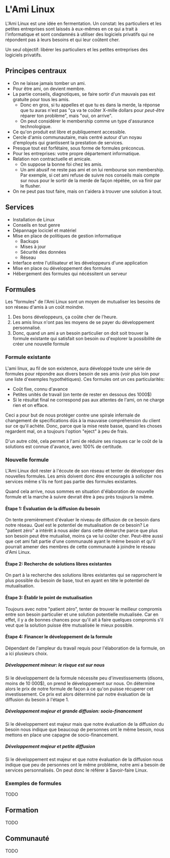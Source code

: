 # L'Ami Linux

L'Ami Linux est une idée en fermentation. Un constat: les particuliers et les petites entreprises
sont laissés à eux-mêmes en ce qui a trait à l'informatique et sont condamnés à utiliser des
logiciels privatifs qui ne répondent pas à leurs besoins et qui leur coûtent cher.

Un seul objectif: libérer les particuliers et les petites entreprises des logiciels privatifs.

## Principes centraux

* On ne laisse jamais tomber un ami.
* Pour être ami, on devient membre.
* La partie conseils, diagnotiques, se faire sortir d'un mauvais pas est gratuite pour tous les amis.
  * Donc en gros, si tu appelles et que tu es dans la merde, la réponse que tu auras n'est pas
    "ça va te coûter X-mille dollars pour *peut-être* réparer ton problème", mais "oui, on arrive".
  * On peut considérer le membership comme un type d'assurance technologique.
* Ce qu'on produit est libre et publiquement accessible.
* Cercle d'amis communautaire, mais centré autour d'un noyau d'employés qui grantissent la
  prestation de services.
* Presque tout est forfétaire, sous forme de formules préconcus.
* Pour les entreprises: votre propre département informatique.
* Relation non contractuelle et amicale.
  * On suppose la bonne foi chez les amis.
  * Un ami abusif ne reste pas ami et on lui rembourse son membership. Par exemple, si cet ami
    refuse de suivre nos conseils mais compte sur nous pour le sortir de la merde de façon répétée,
    on va finir par le flusher.
* On ne peut pas tout faire, mais on t'aidera à trouver une solution à tout.

## Services

* Installation de Linux
* Conseils en tout genre
* Dépannage lociciel et matériel
* Mise en place de politiques de gestion informatique
  * Backups
  * Mises à jour
  * Sécurité des données
  * Réseau
* Interface entre l'utilisateur et les développeurs d'une application
* Mise en place ou développement des formules
* Hébergement des formules qui nécéssitent un serveur

## Formules

Les "formules" de l'Ami Linux sont un moyen de mutualiser les besoins de son réseau d'amis à un
coût moindre.

1. Des bons développeurs, ça coûte cher de l'heure.
2. Les amis linux n'ont pas les moyens de se payer du développement personnalisé.
3. Donc, quand un ami a un besoin particulier on doit soit trouver la formule existante qui
   satisfait son besoin ou d'explorer la possibilité de créer une nouvelle formule

### Formule existante

L'ami linux, au fil de son existence, aura développé toute une série de formules pour répondre aux
divers besoin de ses amis (voir plus loin pour une liste d'exemples hypothétiques). Ces formules
ont un ces particularités:

* Coût fixe, connu d'avance
* Petites unités de travail (on tente de rester en dessous des 1000$)
* Si le résultat final ne correspond pas aux attentes de l'ami, on ne charge rien et on efface.

Ceci a pour but de nous protéger contre une spirale infernale de changement de specifications dûs
à la mauvaise compréhension du client sur ce qu'il achète. Donc, parce que la mise reste basse,
quand les choses regardent mal, on a toujours l'option "eject" à peu de frais.

D'un autre côté, cela permet à l'ami de réduire ses risques car le coût de la solutions est connue
d'avance, avec 100% de certitude.

### Nouvelle formule

L'Ami Linux doit rester à l'écoute de son réseau et tenter de développer des nouvelles formules.
Les amis doivent donc être encouragés à solliciter nos services même s'ils ne font pas partie des
formules existantes.

Quand cela arrive, nous sommes en situation d'élaboration de nouvelle formule et la marche à suivre
devrait être à peu près toujours la même.

#### Étape 1: Évaluation de la diffusion du besoin

On tente premièrement d'évaluer le niveau de diffusion de ce besoin dans notre réseau. Quel est le
potentiel de mutualisation de ce besoin? Le "patient zéro" a intérêt à nous aider dans cette
démarche parce que plus son besoin peut être mutualisé, moins ça ve lui coûter cher. Peut-être
aussi que cet ami fait partie d'une communauté ayant le même besoin et qu'il pourrait amener des
membres de cette communauté à joindre le réseau d'Ami Linux.

#### Étape 2: Recherche de solutions libres existantes

On part à la recherche des solutions libres existantes qui se rapprochent le plus possible du
besoin de base, tout en ayant en tête le potentiel de mutualisation.

#### Étape 3: Établir le point de mutualisation

Toujours avec notre "patient zéro", tenter de trouver le meilleur compromis entre son besoin
particulier et une solution potentielle mutualisée. Car en effet, il y a de bonnes chances pour
qu'il ait à faire quelques compromis s'il veut que la solution puisse être mutualisée le mieux
possible.

#### Étape 4: Financer le développement de la formule

Dépendant de l'ampleur du travail requis pour l'élaboration de la formule, on a ici plusieurs
choix.

##### Développement mineur: le risque est sur nous

Si le développement de la formule nécessite peu d'investissements (disons, moins de 10 000$), on
prend le développement sur nous. On détermine alors le prix de notre formule de façon à ce qu'on
puisse récuperer cet investissement. Ce prix est alors déterminé par notre évaluation de la
diffusion du besoin à l'étape 1.

##### Développement majeur et grande diffusion: socio-financement

Si le développement est majeur mais que notre évaluation de la diffusion du besoin nous indique
que beaucoup de personnes ont le même besoin, nous mettons en place une capagne de
socio-financement.

##### Développement majeur et petite diffusion

Si le développement est majeur et que notre évaluation de la diffusion nous indique que peu de
personnes ont le même problème, notre ami a besoin de services personnalisés. On peut donc le
référer à Savoir-faire Linux.

### Exemples de formules

TODO

## Formation

TODO

## Communauté

TODO

